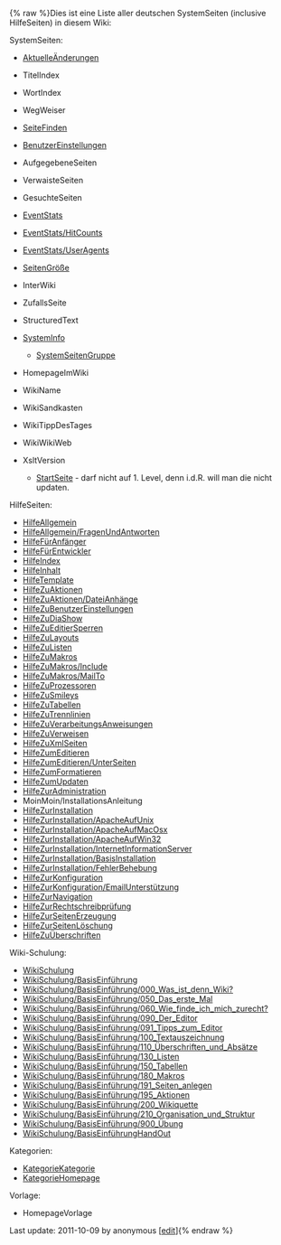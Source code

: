 {% raw %}Dies ist eine Liste aller deutschen SystemSeiten (inclusive HilfeSeiten)
in diesem Wiki:

SystemSeiten:

- [AktuelleÄnderungen](/Aktuelle%C3%84nderungen)
- TitelIndex
- WortIndex
- WegWeiser
- [SeiteFinden](https://blog.inductorsoftware.com/docsproto/missing/SeiteFinden)
- [BenutzerEinstellungen](https://blog.inductorsoftware.com/docsproto/missing/BenutzerEinstellungen)
- AufgegebeneSeiten
- VerwaisteSeiten
- GesuchteSeiten
- [EventStats](https://blog.inductorsoftware.com/docsproto/missing/EventStats)
- [EventStats/HitCounts](https://blog.inductorsoftware.com/docsproto/missing/EventStats_HitCounts)
- [EventStats/UserAgents](https://blog.inductorsoftware.com/docsproto/missing/EventStats_UserAgents)
- [SeitenGröße](/SeitenGr%C3%B6%C3%9Fe)
- InterWiki
- ZufallsSeite
- StructuredText
- [SystemInfo](https://blog.inductorsoftware.com/docsproto/missing/SystemInfo)
  
  - [SystemSeitenGruppe](/SystemSeitenGruppe)
- HomepageImWiki
- WikiName
- WikiSandkasten
- WikiTippDesTages
- WikiWikiWeb
- XsltVersion
  
  - [StartSeite](https://blog.inductorsoftware.com/docsproto/missing/StartSeite) - darf nicht auf 1. Level, denn i.d.R.
will man die nicht updaten.

HilfeSeiten:

- [HilfeAllgemein](/HilfeAllgemein)
- [HilfeAllgemein/FragenUndAntworten](/HilfeAllgemein/FragenUndAntworten)
- [HilfeFürAnfänger](/HilfeF%C3%BCrAnf%C3%A4nger)
- [HilfeFürEntwickler](/HilfeF%C3%BCrEntwickler)
- [HilfeIndex](/HilfeIndex)
- [HilfeInhalt](/HilfeInhalt)
- [HilfeTemplate](/HilfeTemplate)
- [HilfeZuAktionen](/HilfeZuAktionen)
- [HilfeZuAktionen/DateiAnhänge](/HilfeZuAktionen/DateiAnh%C3%A4nge)
- [HilfeZuBenutzerEinstellungen](/HilfeZuBenutzerEinstellungen)
- [HilfeZuDiaShow](/HilfeZuDiaShow)
- [HilfeZuEditierSperren](/HilfeZuEditierSperren)
- [HilfeZuLayouts](/HilfeZuLayouts)
- [HilfeZuListen](/HilfeZuListen)
- [HilfeZuMakros](/HilfeZuMakros)
- [HilfeZuMakros/Include](/HilfeZuMakros/Include)
- [HilfeZuMakros/MailTo](/HilfeZuMakros/MailTo)
- [HilfeZuProzessoren](/HilfeZuProzessoren)
- [HilfeZuSmileys](/HilfeZuSmileys)
- [HilfeZuTabellen](/HilfeZuTabellen)
- [HilfeZuTrennlinien](/HilfeZuTrennlinien)
- [HilfeZuVerarbeitungsAnweisungen](/HilfeZuVerarbeitungsAnweisungen)
- [HilfeZuVerweisen](/HilfeZuVerweisen)
- [HilfeZuXmlSeiten](/HilfeZuXmlSeiten)
- [HilfeZumEditieren](/HilfeZumEditieren)
- [HilfeZumEditieren/UnterSeiten](/HilfeZumEditieren/UnterSeiten)
- [HilfeZumFormatieren](/HilfeZumFormatieren)
- [HilfeZumUpdaten](/HilfeZumUpdaten)
- [HilfeZurAdministration](/HilfeZurAdministration)
- MoinMoin/InstallationsAnleitung
- [HilfeZurInstallation](/HilfeZurInstallation)
- [HilfeZurInstallation/ApacheAufUnix](/HilfeZurInstallation/ApacheAufUnix)
- [HilfeZurInstallation/ApacheAufMacOsx](/HilfeZurInstallation/ApacheAufMacOsx)
- [HilfeZurInstallation/ApacheAufWin32](/HilfeZurInstallation/ApacheAufWin32)
- [HilfeZurInstallation/InternetInformationServer](/HilfeZurInstallation/InternetInformationServer)
- [HilfeZurInstallation/BasisInstallation](/HilfeZurInstallation/BasisInstallation)
- [HilfeZurInstallation/FehlerBehebung](/HilfeZurInstallation/FehlerBehebung)
- [HilfeZurKonfiguration](/HilfeZurKonfiguration)
- [HilfeZurKonfiguration/EmailUnterstützung](/HilfeZurKonfiguration/EmailUnterst%C3%BCtzung)
- [HilfeZurNavigation](/HilfeZurNavigation)
- [HilfeZurRechtschreibprüfung](/HilfeZurRechtschreibpr%C3%BCfung)
- [HilfeZurSeitenErzeugung](/HilfeZurSeitenErzeugung)
- [HilfeZurSeitenLöschung](/HilfeZurSeitenL%C3%B6schung)
- [HilfeZuÜberschriften](/HilfeZu%C3%9Cberschriften)

Wiki-Schulung:

- [WikiSchulung](/WikiSchulung)
- [WikiSchulung/BasisEinführung](/WikiSchulung/BasisEinf%C3%BChrung)
- [WikiSchulung/BasisEinführung/000\_Was\_ist\_denn\_Wiki?](/WikiSchulung/BasisEinf%C3%BChrung/000_Was_ist_denn_Wiki%3F)
- [WikiSchulung/BasisEinführung/050\_Das\_erste\_Mal](/WikiSchulung/BasisEinf%C3%BChrung/050_Das_erste_Mal)
- [WikiSchulung/BasisEinführung/060\_Wie\_finde\_ich\_mich\_zurecht?](/WikiSchulung/BasisEinf%C3%BChrung/060_Wie_finde_ich_mich_zurecht%3F)
- [WikiSchulung/BasisEinführung/090\_Der\_Editor](/WikiSchulung/BasisEinf%C3%BChrung/090_Der_Editor)
- [WikiSchulung/BasisEinführung/091\_Tipps\_zum\_Editor](/WikiSchulung/BasisEinf%C3%BChrung/091_Tipps_zum_Editor)
- [WikiSchulung/BasisEinführung/100\_Textauszeichnung](/WikiSchulung/BasisEinf%C3%BChrung/100_Textauszeichnung)
- [WikiSchulung/BasisEinführung/110\_Überschriften\_und\_Absätze](/WikiSchulung/BasisEinf%C3%BChrung/110_%C3%9Cberschriften_und_Abs%C3%A4tze)
- [WikiSchulung/BasisEinführung/130\_Listen](/WikiSchulung/BasisEinf%C3%BChrung/130_Listen)
- [WikiSchulung/BasisEinführung/150\_Tabellen](/WikiSchulung/BasisEinf%C3%BChrung/150_Tabellen)
- [WikiSchulung/BasisEinführung/180\_Makros](/WikiSchulung/BasisEinf%C3%BChrung/180_Makros)
- [WikiSchulung/BasisEinführung/191\_Seiten\_anlegen](/WikiSchulung/BasisEinf%C3%BChrung/191_Seiten_anlegen)
- [WikiSchulung/BasisEinführung/195\_Aktionen](/WikiSchulung/BasisEinf%C3%BChrung/195_Aktionen)
- [WikiSchulung/BasisEinführung/200\_Wikiquette](/WikiSchulung/BasisEinf%C3%BChrung/200_Wikiquette)
- [WikiSchulung/BasisEinführung/210\_Organisation\_und\_Struktur](/WikiSchulung/BasisEinf%C3%BChrung/210_Organisation_und_Struktur)
- [WikiSchulung/BasisEinführung/900\_Übung](/WikiSchulung/BasisEinf%C3%BChrung/900_%C3%9Cbung)
- [WikiSchulung/BasisEinführungHandOut](/WikiSchulung/BasisEinf%C3%BChrungHandOut)

Kategorien:

- [KategorieKategorie](https://blog.inductorsoftware.com/docsproto/missing/KategorieKategorie)
- [KategorieHomepage](https://blog.inductorsoftware.com/docsproto/missing/KategorieHomepage)

Vorlage:

- HomepageVorlage

Last update: 2011-10-09 by anonymous [[edit](https://github.com/delph-in/docs/wiki/SystemPagesInGermanGroup/_edit)]{% endraw %}